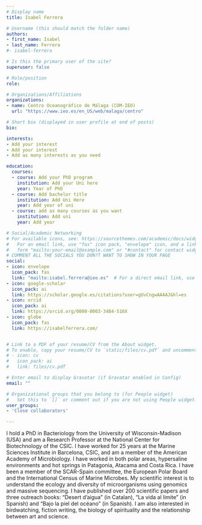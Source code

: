 ```yaml
---
# Display name
title: Isabel Ferrera

# Username (this should match the folder name)
authors:
- first_name: Isabel
- last_name: Ferrera
#- isabel-ferrera

# Is this the primary user of the site?
superuser: false  

# Role/position
role: 

# Organizations/Affiliations
organizations:  
- name: Centro Oceanográfico de Málaga (COM-IEO)  
  url: "https://www.ieo.es/en_US/web/malaga/centro"  

# Short bio (displayed in user profile at end of posts)
bio:  

interests:  
- Add your interest  
- Add your interest  
- Add as many interests as you need  

education:  
  courses:  
  - course: Add your PhD program  
    institution: Add your Uni here  
    year: Year of PhD  
  - course: Add bachelor title  
    institution: Add Uni Here  
    year: Add year of uni  
  - course: add as many courses as you want  
    institution: Add uni  
    year: Add year  

# Social/Academic Networking
# For available icons, see: https://sourcethemes.com/academic/docs/widgets/#icons
#   For an email link, use "fas" icon pack, "envelope" icon, and a link in the
#   form "mailto:your-email@example.com" or "#contact" for contact widget.
# COMMENT ALL THE SOCIALS YOU DON?T WANT TO SHOW IN YOUR PAGE
social:
- icon: envelope
  icon_pack: fas
  link: "mailto:isabel.ferrera@ieo.es"  # For a direct email link, use "mailto:test@example.org".
- icon: google-scholar
  icon_pack: ai
  link: https://scholar.google.es/citations?user=gUvCngwAAAAJ&hl=es
- icon: orcid
  icon_pack: ai
  link: https://orcid.org/0000-0003-3484-516X
- icon: globe
  icon_pack: fas
  link: https://isabelferrera.com/


# Link to a PDF of your resume/CV from the About widget.
# To enable, copy your resume/CV to `static/files/cv.pdf` and uncomment the lines below.
# - icon: cv
#   icon_pack: ai
#   link: files/cv.pdf

# Enter email to display Gravatar (if Gravatar enabled in Config)
email: ""

# Organizational groups that you belong to (for People widget)
#   Set this to `[]` or comment out if you are not using People widget.
user_groups:    
- 'Close collaborators'  

---
```

I hold a PhD in Bacteriology from the University of Wisconsin-Madison (USA) and am a Research Professor at the National Center for Biotechnology of the CSIC. I have worked for 25 years at the Marine Sciences Institute in Barcelona, CSIC, and am a member of the American Academy of Microbiology. I have worked in both polar areas, hypersaline environments and hot springs in Patagonia, Atacama and Costa Rica. I have been a member of the SCAR-Spain committee, the European Polar Board and the International Census of Marine Microbes. My scientific interest is to understand the ecology and diversity of microorganisms using genomics and massive sequencing. I have published over 200 scientific papers and three outreach books: “Desert d’aigua” (in Catalan), “La vida al limite” (in Spanish) and “Bajo la piel del océano” (in Spanish). I am also interested in birdwatching, fiction writing, the biology of spirituality and the relationship between art and science.  

